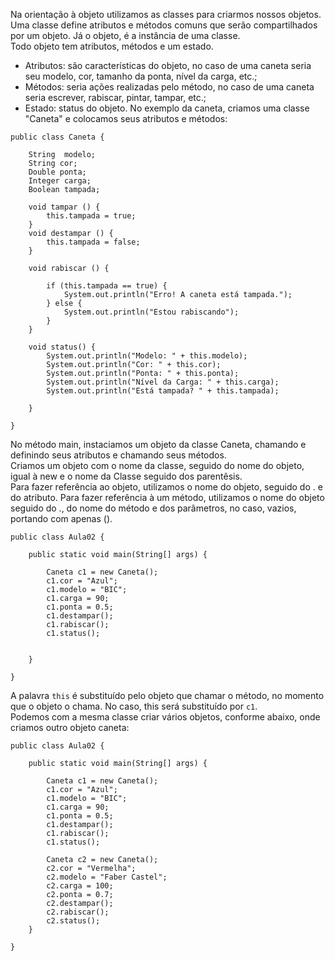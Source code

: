 Na orientação à objeto utilizamos as classes para criarmos nossos objetos. Uma classe define atributos e métodos comuns que serão compartilhados por um objeto. Já o objeto, é a instância de uma classe.<br>
Todo objeto tem atributos, métodos e um estado.<br>
- Atributos: são características do objeto, no caso de uma caneta seria seu modelo, cor, tamanho da ponta, nível da carga, etc.;
- Métodos: seria ações realizadas pelo método, no caso de uma caneta seria escrever, rabiscar, pintar, tampar, etc.;
- Estado: status do objeto.
No exemplo da caneta, criamos uma classe "Caneta" e colocamos seus atributos e métodos:
```
public class Caneta {

	String	modelo;
	String cor;
	Double ponta;
	Integer carga;
	Boolean tampada;
	
	void tampar () {
		this.tampada = true;
	}
	void destampar () {
		this.tampada = false;
	}
	
	void rabiscar () {
		
		if (this.tampada == true) {
			System.out.println("Erro! A caneta está tampada.");
		} else {
			System.out.println("Estou rabiscando");
		}
	}
	
	void status() {
		System.out.println("Modelo: " + this.modelo);
		System.out.println("Cor: " + this.cor);
		System.out.println("Ponta: " + this.ponta);
		System.out.println("Nível da Carga: " + this.carga);
		System.out.println("Está tampada? " + this.tampada);
		
	}
	
}
```
No método main, instaciamos um objeto da classe Caneta, chamando e definindo seus atributos e chamando seus métodos.<br>
Criamos um objeto com o nome da classe, seguido do nome do objeto, igual à new e o nome da Classe seguido dos parentêsis.<br>
Para fazer referência ao objeto, utilizamos o nome do objeto, seguido do . e do atributo. Para fazer referência à um método, utilizamos o nome do objeto seguido do ., do nome do método e dos parâmetros, no caso, vazios, portando com apenas ().
```
public class Aula02 {

	public static void main(String[] args) {

		Caneta c1 = new Caneta();
		c1.cor = "Azul";
		c1.modelo = "BIC";
		c1.carga = 90;
		c1.ponta = 0.5;
		c1.destampar();
		c1.rabiscar();
		c1.status();
			
		
	}

}
```
A palavra `this` é substituído pelo objeto que chamar o método, no momento que o objeto o chama. No caso, this será substituído por `c1`.<br>
Podemos com a mesma classe criar vários objetos, conforme abaixo, onde criamos outro objeto caneta:
```
public class Aula02 {

	public static void main(String[] args) {

		Caneta c1 = new Caneta();
		c1.cor = "Azul";
		c1.modelo = "BIC";
		c1.carga = 90;
		c1.ponta = 0.5;
		c1.destampar();
		c1.rabiscar();
		c1.status();
			
		Caneta c2 = new Caneta();
		c2.cor = "Vermelha";
		c2.modelo = "Faber Castel";
		c2.carga = 100;
		c2.ponta = 0.7;
		c2.destampar();
		c2.rabiscar();
		c2.status();
	}

}
```
